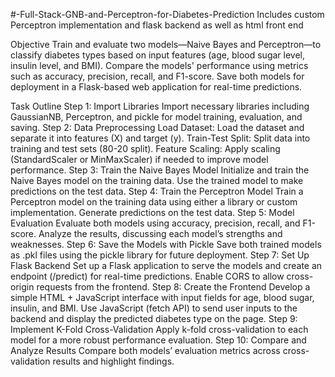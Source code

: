 #-Full-Stack-GNB-and-Perceptron-for-Diabetes-Prediction
Includes custom Perceptron implementation and flask backend as well as html front end


Objective
Train and evaluate two models—Naive Bayes and Perceptron—to classify diabetes types based on input features (age, blood sugar level, insulin level, and BMI). Compare the models' performance using metrics such as accuracy, precision, recall, and F1-score. Save both models for deployment in a Flask-based web application for real-time predictions.

Task Outline
Step 1: Import Libraries
Import necessary libraries including GaussianNB, Perceptron, and pickle for model training, evaluation, and saving.
Step 2: Data Preprocessing
Load Dataset: Load the dataset and separate it into features (X) and target (y).
Train-Test Split: Split data into training and test sets (80-20 split).
Feature Scaling: Apply scaling (StandardScaler or MinMaxScaler) if needed to improve model performance.
Step 3: Train the Naive Bayes Model
Initialize and train the Naive Bayes model on the training data.
Use the trained model to make predictions on the test data.
Step 4: Train the Perceptron Model
Train a Perceptron model on the training data using either a library or custom implementation.
Generate predictions on the test data.
Step 5: Model Evaluation
Evaluate both models using accuracy, precision, recall, and F1-score.
Analyze the results, discussing each model’s strengths and weaknesses.
Step 6: Save the Models with Pickle
Save both trained models as .pkl files using the pickle library for future deployment.
Step 7: Set Up Flask Backend
Set up a Flask application to serve the models and create an endpoint (/predict) for real-time predictions.
Enable CORS to allow cross-origin requests from the frontend.
Step 8: Create the Frontend
Develop a simple HTML + JavaScript interface with input fields for age, blood sugar, insulin, and BMI.
Use JavaScript (fetch API) to send user inputs to the backend and display the predicted diabetes type on the page.
Step 9: Implement K-Fold Cross-Validation
Apply k-fold cross-validation to each model for a more robust performance evaluation.
Step 10: Compare and Analyze Results
Compare both models’ evaluation metrics across cross-validation results and highlight findings.
